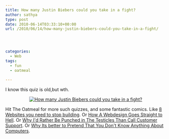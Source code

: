 ```yaml
---
title: How many Justin Biebers could you take in a fight?
author: sathya
type: post
date: 2010-06-14T03:33:10+00:00
url: /2010/06/14/how-many-justin-biebers-could-you-take-in-a-fight/




categories:
  - Web
tags:
  - fun
  - oatmeal

---
```

I know this quiz is old,but wth.

<!--more-->

<p style="text-align: center;">
  <a href="https://theoatmeal.com/quiz/justin_bieber"><img class="aligncenter" src="https://theoatmeal.comhttps://images.sbhat.me/sb/quizzes/generated/17_26.jpg" alt="How many Justin Biebers could you take in a fight?" /></a>
</p>

Hit The Oatmeal for more such quizzes, and some fantastic comics. Like <a href="https://theoatmeal.com/comics/websites_stop" target="_blank">8 Websites you need to stop building</a>. Or <a href="https://theoatmeal.com/comics/design_hell" target="_blank">How A Webdesign Goes Straight to Hell</a>. Or <a href="https://theoatmeal.com/comics/customer_service" target="_blank">Why I'd Rather Be Punched in The Testicles Than Call Customer Support</a>. Or <a href="https://theoatmeal.com/comics/computers" target="_blank">Why Its better to Pretend That You Don't Know Anything About Computers</a>.
